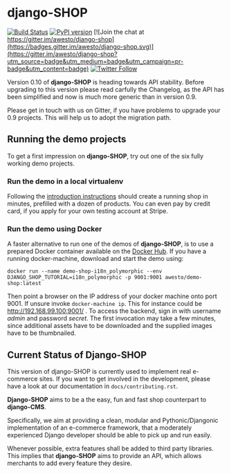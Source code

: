 # django-SHOP

[![Build Status](https://travis-ci.org/awesto/django-shop.svg?branch=master)](https://travis-ci.org/awesto/django-shop)
[![PyPI version](https://img.shields.io/pypi/v/django-shop.svg)](https://https://pypi.python.org/pypi/django-shop)
[![Join the chat at https://gitter.im/awesto/django-shop](https://badges.gitter.im/awesto/django-shop.svg)](https://gitter.im/awesto/django-shop?utm_source=badge&utm_medium=badge&utm_campaign=pr-badge&utm_content=badge)
[![Twitter Follow](https://img.shields.io/twitter/follow/djangoSHOP.svg?style=social&label=djangoSHOP)](https://twitter.com/djangoSHOP)


Version 0.10 of **django-SHOP** is heading towards API stability. Before upgrading to this version
please read carfully the Changelog, as the API has been simplified and now is much more generic than
in version 0.9.

Please get in touch with us on Gitter, if you have problems to upgrade your 0.9 projects. This will
help us to adopt the migration path.


## Running the demo projects

To get a first impression on **django-SHOP**, try out one of the six fully working demo projects.


### Run the demo in a local virtualenv

Following the [introduction instructions](http://django-shop.readthedocs.io/en/latest/tutorial/intro.html)
should create a running shop in minutes, prefilled with a dozen of products. You can even pay by credit
card, if you apply for your own testing account at Stripe.


### Run the demo using Docker

A faster alternative to run one of the demos of **django-SHOP**, is to use a prepared Docker
container available on the [Docker Hub](https://hub.docker.com/r/awesto/demo-shop/).
If you have a running docker-machine, download and start the demo using:

```
docker run --name demo-shop-i18n_polymorphic --env DJANGO_SHOP_TUTORIAL=i18n_polymorphic -p 9001:9001 awesto/demo-shop:latest
```

Then point a browser on the IP address of your docker machine onto port 9001. If unsure invoke
``docker-machine ip``. This for instance could be http://192.168.99.100:9001/ .
To access the backend, sign in with username *admin* and password *secret*. The first invocation
may take a few minutes, since additional assets have to be downloaded and the supplied images have
to be thumbnailed.


## Current Status of Django-SHOP

This version of django-SHOP is currently used to implement real e-commerce sites. If you want
to get involved in the development, please have a look at our documentation in ``docs/contributing.rst``.


**Django-SHOP** aims to be a the easy, fun and fast shop counterpart to **django-CMS**.

Specifically, we aim at providing a clean, modular and Pythonic/Djangonic implementation of an
e-commerce framework, that a moderately experienced Django developer should be able to pick up
and run easily.

Whenever possible, extra features shall be added to third party libraries. This implies that
**django-SHOP** aims to provide an API, which allows merchants to add every feature they desire.
